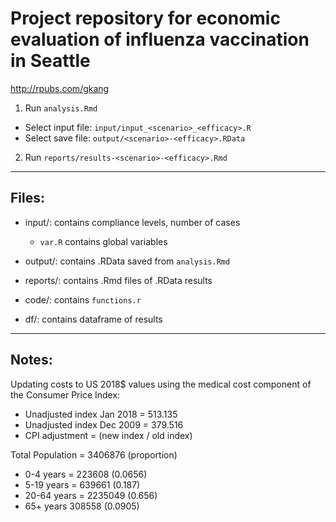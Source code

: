 # Project repository for economic evaluation of influenza vaccination in Seattle
http://rpubs.com/gkang

1. Run `analysis.Rmd`
  - Select input file: `input/input_<scenario>_<efficacy>.R`
  - Select save file: `output/<scenario>-<efficacy>.RData`

2. Run `reports/results-<scenario>-<efficacy>.Rmd`



---
## Files:

- input/: contains compliance levels, number of cases
  - `var.R` contains global variables

- output/: contains .RData saved from `analysis.Rmd`

- reports/: contains .Rmd files of .RData results

- code/: contains `functions.r`

- df/: contains dataframe of results



---
## Notes:

Updating costs to US 2018$ values using the medical cost component of the Consumer Price Index:
- Unadjusted index Jan 2018 = 513.135
- Unadjusted index Dec 2009 = 379.516
- CPI adjustment = (new index / old index)

Total Population = 3406876 (proportion)
- 0-4 years = 223608 (0.0656)
- 5-19 years = 639661 (0.187)
- 20-64 years = 2235049 (0.656)
- 65+ years 308558 (0.0905)
